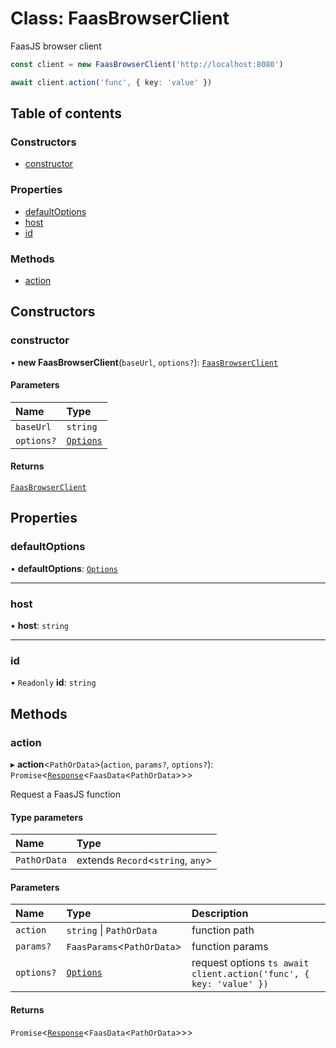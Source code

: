 # Class: FaasBrowserClient

FaasJS browser client

```ts
const client = new FaasBrowserClient('http://localhost:8080')

await client.action('func', { key: 'value' })
```

## Table of contents

### Constructors

- [constructor](FaasBrowserClient.md#constructor)

### Properties

- [defaultOptions](FaasBrowserClient.md#defaultoptions)
- [host](FaasBrowserClient.md#host)
- [id](FaasBrowserClient.md#id)

### Methods

- [action](FaasBrowserClient.md#action)

## Constructors

### constructor

• **new FaasBrowserClient**(`baseUrl`, `options?`): [`FaasBrowserClient`](FaasBrowserClient.md)

#### Parameters

| Name | Type |
| :------ | :------ |
| `baseUrl` | `string` |
| `options?` | [`Options`](../#options) |

#### Returns

[`FaasBrowserClient`](FaasBrowserClient.md)

## Properties

### defaultOptions

• **defaultOptions**: [`Options`](../#options)

___

### host

• **host**: `string`

___

### id

• `Readonly` **id**: `string`

## Methods

### action

▸ **action**\<`PathOrData`\>(`action`, `params?`, `options?`): `Promise`\<[`Response`](Response.md)\<`FaasData`\<`PathOrData`\>\>\>

Request a FaasJS function

#### Type parameters

| Name | Type |
| :------ | :------ |
| `PathOrData` | extends `Record`\<`string`, `any`\> |

#### Parameters

| Name | Type | Description |
| :------ | :------ | :------ |
| `action` | `string` \| `PathOrData` | function path |
| `params?` | `FaasParams`\<`PathOrData`\> | function params |
| `options?` | [`Options`](../#options) | request options ```ts await client.action('func', { key: 'value' }) ``` |

#### Returns

`Promise`\<[`Response`](Response.md)\<`FaasData`\<`PathOrData`\>\>\>
